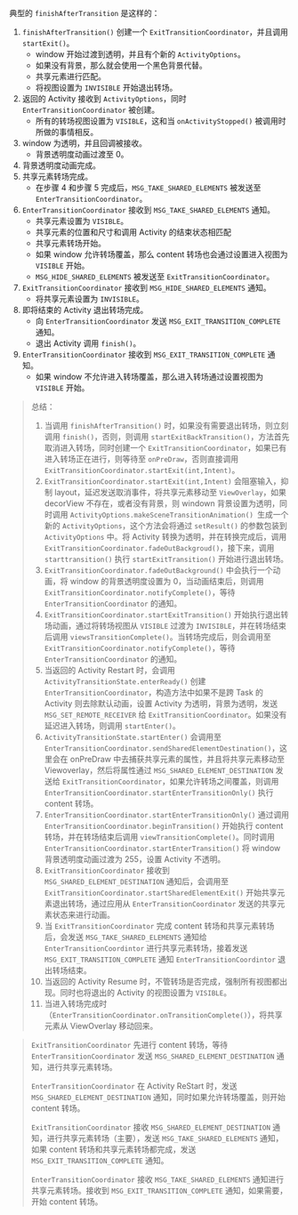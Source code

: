 典型的 `finishAfterTransition` 是这样的：

1. `finishAfterTransition()` 创建一个 `ExitTransitionCoordinator`，并且调用 `startExit()`。
   * window 开始过渡到透明，并且有个新的 `ActivityOptions`。
   * 如果没有背景，那么就会使用一个黑色背景代替。
   * 共享元素进行匹配。
   * 将视图设置为 `INVISIBLE` 开始退出转场。
2. 返回的 Activity 接收到 `ActivityOptions`，同时 `EnterTransitionCoordinator` 被创建。
   * 所有的转场视图设置为 `VISIBLE`，这和当 `onActivityStopped()` 被调用时所做的事情相反。
3. window 为透明，并且回调被接收。
   * 背景透明度动画过渡至 0。
4. 背景透明度动画完成。
5. 共享元素转场完成。
   * 在步骤 4 和步骤 5 完成后，`MSG_TAKE_SHARED_ELEMENTS` 被发送至 `EnterTransitionCoordinator`。
6. `EnterTransitionCoordinator` 接收到 `MSG_TAKE_SHARED_ELEMENTS` 通知。
   * 共享元素设置为 `VISIBLE`。
   * 共享元素的位置和尺寸和调用 Activity 的结束状态相匹配
   * 共享元素转场开始。
   * 如果 window 允许转场覆盖，那么 content 转场也会通过设置进入视图为 `VISIBLE` 开始。
   * `MSG_HIDE_SHARED_ELEMENTS` 被发送至 `ExitTransitionCoordinator`。
7. `ExitTransitionCoordinator` 接收到 `MSG_HIDE_SHARED_ELEMENTS` 通知。
   * 将共享元素设置为 `INVISIBLE`。
8. 即将结束的 Activity 退出转场完成。
   * 向 `EnterTransitionCoordinator` 发送 `MSG_EXIT_TRANSITION_COMPLETE` 通知。
   * 退出 Activity 调用 `finish()`。
9. `EnterTransitionCoordinator` 接收到 `MSG_EXIT_TRANSITION_COMPLETE` 通知。
   * 如果 window 不允许进入转场覆盖，那么进入转场通过设置视图为 `VISIBLE` 开始。



> 总结：
>
> 1. 当调用 `finishAfterTransition()` 时，如果没有需要退出转场，则立刻调用 `finish()`，否则，则调用 `startExitBackTransition()`，方法首先取消进入转场，同时创建一个 `ExitTransitionCoordinator`，如果已有进入转场正在进行，则等待至 `onPreDraw`，否则直接调用 `ExitTransitionCoordinator.startExit(int,Intent)`。
> 2. `ExitTransitionCoordinator.startExit(int,Intent)` 会阻塞输入，抑制 layout，延迟发送取消事件，将共享元素移动至 `ViewOverlay`，如果 decorView 不存在，或者没有背景，则 windown 背景设置为透明，同时调用 `ActivityOptions.makeSceneTransitionAnimation() `生成一个新的 `ActivityOptions`，这个方法会将通过 `setResult()` 的参数包装到 `ActivityOptions` 中。将 Activity 转换为透明，并在转换完成后，调用 `ExitTransitionCoordinator.fadeOutBackgroud()`，接下来，调用 `starttransition()` 执行 `startExitTransition()` 开始进行退出转场。
> 3. `ExitTransitionCoordinator.fadeOutBackground()` 中会执行一个动画，将 window 的背景透明度设置为 0，当动画结束后，则调用 `ExitTransitionCoordinator.notifyComplete()`，等待 `EnterTransitionCoordinator` 的通知。
> 4. `ExitTransitionCoordinator.startExitTransition()` 开始执行退出转场动画，通过将转场视图从 `VISIBLE` 过渡为 `INVISIBLE`，并在转场结束后调用 `viewsTransitionComplete()`。当转场完成后，则会调用至 `ExitTransitionCoordinator.notifyComplete()`，等待 `EnterTransitionCoordinator` 的通知。
> 5. 当返回的 Activity Restart 时，会调用 `ActivityTransitionState.enterReady()` 创建 `EnterTransitionCoordinator`，构造方法中如果不是跨 Task 的 Activity 则去除默认动画，设置 Activity 为透明，背景为透明，发送 `MSG_SET_REMOTE_RECEIVER` 给 `ExitTransitionCoordinator`。如果没有延迟进入转场，则调用 `startEnter()`。
> 6. `ActivityTransitionState.startEnter()` 会调用至 `EnterTransitionCoordinator.sendSharedElementDestination()`，这里会在 onPreDraw 中去捕获共享元素的属性，并且将共享元素移动至 Viewoverlay，然后将属性通过 `MSG_SHARED_ELEMENT_DESTINATION` 发送给 `ExitTransitionCoordinator`，如果允许转场之间覆盖，则调用 `EnterTransitionCoordinator.startEnterTransitionOnly()` 执行 content 转场。
> 7. `EnterTransitionCoordinator.startEnterTransitionOnly()` 通过调用 `EnterTransitionCoordinator.beginTransition()` 开始执行 content 转场，并在转场结束后调用 `viewTransitionComplete()`。同时调用 `EnterTransitionCoordinator.startEnterTransition()` 将 window 背景透明度动画过渡为 255，设置 Activity 不透明。
> 8. `ExitTransitionCoordinator` 接收到 `MSG_SHARED_ELEMENT_DESTINATION` 通知后，会调用至 `ExitTransitionCoordinator.startSharedElementExit()` 开始共享元素退出转场，通过应用从 `EnterTransitionCoordinator` 发送的共享元素状态来进行动画。
> 9. 当 `ExitTransitionCoordinator` 完成 content 转场和共享元素转场后，会发送 `MSG_TAKE_SHARED_ELEMENTS` 通知给 `EnterTransitionCoordintor` 进行共享元素转场，接着发送 `MSG_EXIT_TRANSITION_COMPLETE` 通知 `EnterTransitionCoordintor` 退出转场结束。
> 10. 当返回的 Activity Resume 时，不管转场是否完成，强制所有视图都出现。同时也将退出的 Activity 的视图设置为 `VISIBLE`。
> 11. 当进入转场完成时（`EnterTransitionCoordinator.onTransitionComplete()`），将共享元素从 ViewOverlay 移动回来。

> `ExitTransitionCoordinator` 先进行 content 转场，等待 `EnterTransitionCoordinator` 发送 `MSG_SHARED_ELEMENT_DESTINATION` 通知，进行共享元素转场。
>
> `EnterTransitionCoordinator` 在 Activity ReStart 时，发送 `MSG_SHARED_ELEMENT_DESTINATION` 通知，同时如果允许转场覆盖，则开始 content 转场。
>
> `ExitTransitionCoordinator` 接收 `MSG_SHARED_ELEMENT_DESTINATION` 通知，进行共享元素转场（主要），发送 `MSG_TAKE_SHARED_ELEMENTS` 通知，如果 content 转场和共享元素转场都完成，发送 `MSG_EXIT_TRANSITION_COMPLETE` 通知。
>
> `EnterTransitionCoordinator` 接收 `MSG_TAKE_SHARED_ELEMENTS` 通知进行共享元素转场。接收到 `MSG_EXIT_TRANSITION_COMPLETE` 通知，如果需要，开始 content 转场。